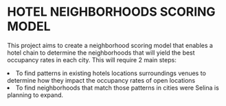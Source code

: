 # HOTEL NEIGHBORHOODS SCORING MODEL
This project aims to create a neighborhood scoring model that enables a hotel chain to determine the neighborhoods that will yield the best occupancy rates in each city. This will require 2 main steps:

<ui>
  <li>To find patterns in existing hotels locations surroundings venues to determine how they impact the occupancy rates of open locations</li>
  <li>To find neighborhoods that match those patterns in cities were Selina is planning to expand.</li>
</ui>
